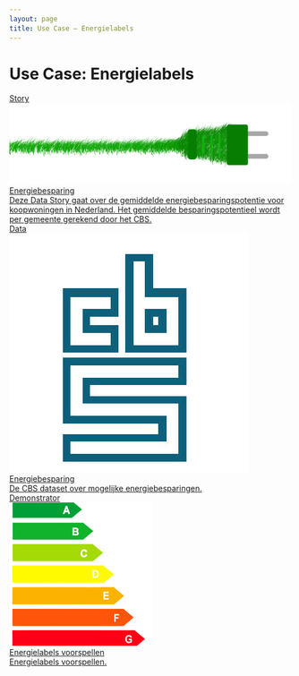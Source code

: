```yaml
---
layout: page
title: Use Case ― Energielabels
---
```

# Use Case: Energielabels

<div class="cards-wrapper">
  <a href="/stories/energiebesparing">
    <div class="card">
      <div class="card-type">Story</div>
      <img class="card-image" src="/assets/images/groene-stroom.png">
      <div class="card-title">Energiebesparing</div>
      <div class="card-description">Deze Data Story gaat over de gemiddelde energiebesparingspotentie voor koopwoningen in Nederland.  Het gemiddelde besparingspotentieel wordt per gemeente gerekend door het CBS.</div>
    </div>
  </a>
  <a href="https://data.pldn.nl/cbs/energiebesparing">
    <div class="card">
      <div class="card-type">Data</div>
      <img class="card-image" src="/assets/images/cbs-logo.png">
      <div class="card-title">Energiebesparing</div>
      <div class="card-description">De CBS dataset over mogelijke energiebesparingen.</div>
    </div>
  </a>
  <a href="/demonstrators/energielabels-voorspellen">
    <div class="card">
      <div class="card-type">Demonstrator</div>
      <img class="card-image" src="/assets/images/energielabels.png">
      <div class="card-title">Energielabels voorspellen</div>
      <div class="card-description">Energielabels voorspellen.</div>
    </div>
  </a>
</div>

